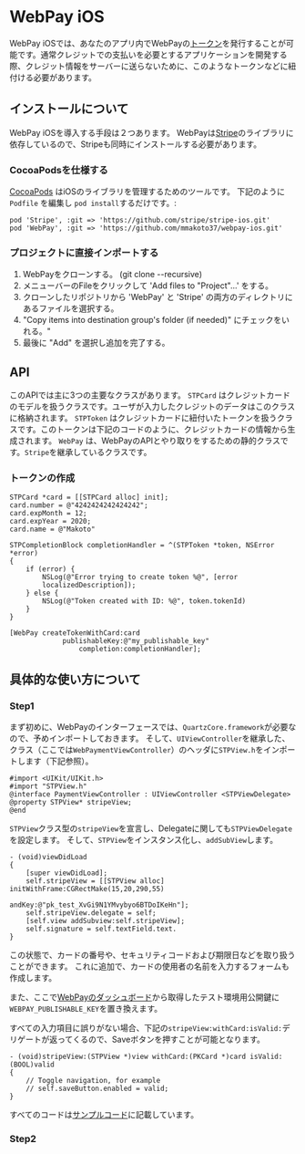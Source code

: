 # WebPay iOS

WebPay iOSでは、あなたのアプリ内でWebPayの[トークン](https://webpay.jp/docs/api#tokens)を発行することが可能です。通常クレジットでの支払いを必要とするアプリケーションを開発する際、クレジット情報をサーバーに送らないために、このようなトークンなどに紐付ける必要があります。

## インストールについて

WebPay iOSを導入する手段は２つあります。
WebPayは[Stripe](https://stripe.com/)のライブラリに依存しているので、Stripeも同時にインストールする必要があります。

### CocoaPodsを仕様する

[CocoaPods](http://cocoapods.org/) はiOSのライブラリを管理するためのツールです。 下記のように `Podfile` を編集し `pod install`するだけです。:

    pod 'Stripe', :git => 'https://github.com/stripe/stripe-ios.git'
    pod 'WebPay', :git => 'https://github.com/mmakoto37/webpay-ios.git'

### プロジェクトに直接インポートする

1. WebPayをクローンする。 (git clone --recursive)
1. メニューバーのFileをクリックして 'Add files to "Project"...' をする。
1. クローンしたリポジトリから 'WebPay' と 'Stripe' の両方のディレクトリにあるファイルを選択する。
1. "Copy items into destination group's folder (if needed)" にチェックをいれる。"
1. 最後に "Add" を選択し追加を完了する。


## API

このAPIでは主に3つの主要なクラスがあります。
`STPCard` はクレジットカードのモデルを扱うクラスです。ユーザが入力したクレジットのデータはこのクラスに格納されます。
`STPToken` はクレジットカードに紐付いたトークンを扱うクラスです。このトークンは下記のコードのように、クレジットカードの情報から生成されます。
`WebPay` は、WebPayのAPIとやり取りをするための静的クラスです。`Stripe`を継承しているクラスです。

### トークンの作成

    STPCard *card = [[STPCard alloc] init];
    card.number = @"4242424242424242";
    card.expMonth = 12;
    card.expYear = 2020;
    card.name = @"Makoto"

    STPCompletionBlock completionHandler = ^(STPToken *token, NSError *error)
    {
        if (error) {
            NSLog(@"Error trying to create token %@", [error
            localizedDescription]);
        } else {
            NSLog(@"Token created with ID: %@", token.tokenId)
        }
    }

    [WebPay createTokenWithCard:card
                 publishableKey:@"my_publishable_key"
                     completion:completionHandler];


## 具体的な使い方について
### Step1
まず初めに、WebPayのインターフェースでは、`QuartzCore.framework`が必要なので、予めインポートしておきます。
そして、`UIViewController`を継承した、クラス（ここでは`WebPaymentViewController`）のヘッダに`STPView.h`をインポートします（下記参照）。

    #import <UIKit/UIKit.h>
    #import "STPView.h"
    @interface PaymentViewController : UIViewController <STPViewDelegate>
    @property STPView* stripeView;
    @end

`STPView`クラス型の`stripeView`を宣言し、Delegateに関しても`STPViewDelegate`を設定します。
そして、`STPView`をインスタンス化し、`addSubView`します。

    - (void)viewDidLoad
    {
        [super viewDidLoad];
        self.stripeView = [[STPView alloc] initWithFrame:CGRectMake(15,20,290,55)
                                                  andKey:@"pk_test_XvGi9N1YMvybyo6BTDoIKeHn"];
        self.stripeView.delegate = self;
        [self.view addSubview:self.stripeView];
        self.signature = self.textField.text.
    }

この状態で、カードの番号や、セキュリティコードおよび期限日などを取り扱うことができます。
これに追加で、カードの使用者の名前を入力するフォームも作成します。

また、ここで[WebPayのダッシュボード](https://webpay.jp/settings)から取得したテスト環境用公開鍵に`WEBPAY_PUBLISHABLE_KEY`を置き換えます。

すべての入力項目に誤りがない場合、下記の`stripeView:withCard:isValid:`デリゲートが返ってくるので、Saveボタンを押すことが可能となります。

    - (void)stripeView:(STPView *)view withCard:(PKCard *)card isValid:(BOOL)valid
    {
        // Toggle navigation, for example
        // self.saveButton.enabled = valid;
    }
    
すべてのコードは[サンプルコード]()に記載しています。

### Step2
